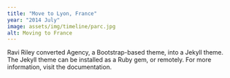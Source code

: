 ```yaml
---
title: "Move to Lyon, France"
year: "2014 July"
image: assets/img/timeline/parc.jpg
alt: Moving to France
---
```

Ravi Riley converted Agency, a Bootstrap-based theme, into a Jekyll theme. The Jekyll theme can be installed as a Ruby gem, or remotely. For more information, visit the documentation.
